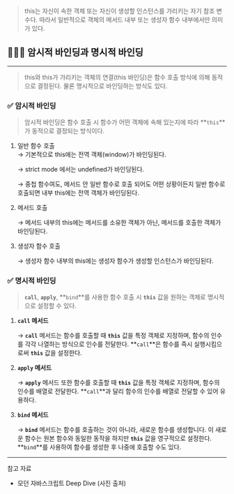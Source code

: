 > this는 자신이 속한 객체 또는 자신이 생성할 인스턴스를 가리키는 자기 참조 변수다. 따라서 일반적으로 객체의 메서드 내부 또는 생성자 함수 내부에서만 의미가 있다.

## 🧑🏻‍💻 암시적 바인딩과 명시적 바인딩
---

> this와 this가 가리키는 객체의 연결(this 바인딩)은 함수 호출 방식에 의해 동적으로 결정된다. 물론 명시적으로 바인딩하는 방식도 있다.

### ✅ 암시적 바인딩

> 암시적 바인딩은 함수 호출 시 함수가 어떤 객체에 속해 있는지에 따라 **`this`**가 동적으로 결정되는 방식이다.

1. 일반 함수 호출  
    → 기본적으로 this에는 전역 객체(window)가 바인딩된다.  
    
    → strict mode 에서는  undefined가 바인딩된다.  
    
    → 중첩 함수여도, 메서드 안 일반 함수로 호출 되어도 어떤 상황이든지 일반 함수로 호출되면 내부 this에는 전역 객체가 바인딩된다.  
    
2. 메서드 호출
    
    → 메서드 내부의 this에는 메서드를 소유한 객체가 아닌, 메서드를 호출한 객체가 바인딩된다.
    
3. 생성자 함수 호출
    
    → 생성자 함수 내부의 this에는 생성자 함수가 생성할 인스턴스가 바인딩된다.
    

### ✅ 명시적 바인딩

> **`call`**, **`apply`**, **`bind`**를 사용한 함수 호출 시 **`this`** 값을 원하는 객체로 명시적으로 설정할 수 있다.

1. **`call` 메서드**
    
    → **`call`** 메서드는 함수를 호출할 때 **`this`** 값을 특정 객체로 지정하며, 함수의 인수를 각각 나열하는 방식으로 인수를 전달한다. **`call`**은 함수를 즉시 실행시킴으로써 **`this`** 값을 설정한다.
    
2. **`apply` 메서드**
    
    → **`apply`** 메서드 또한 함수를 호출할 때 **`this`** 값을 특정 객체로 지정하며, 함수의 인수를 배열로 전달한다. **`call`**과 달리 함수의 인수를 배열로 전달할 수 있어 유용하다.
    
3. **`bind` 메서드**
    
    → **`bind`** 메서드는 함수를 호출하는 것이 아니라, 새로운 함수를 생성합니다. 이 새로운 함수는 원본 함수와 동일한 동작을 하지만 **`this`** 값을 영구적으로 설정한다. **`bind`**를 사용하여 함수를 생성한 후 나중에 호출할 수도 있다.

---
참고 자료
- 모던 자바스크립트 Deep Dive (사진 출처)
